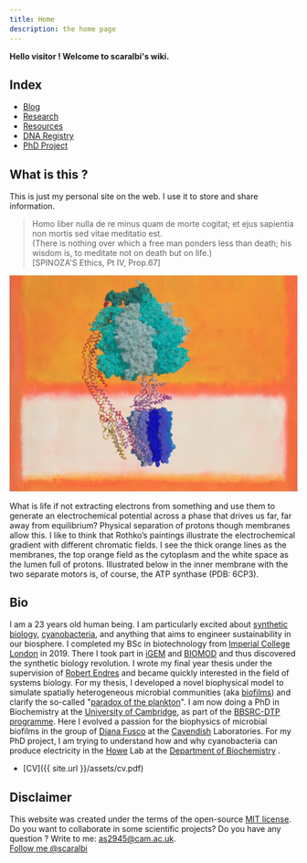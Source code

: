 ```yaml
---
title: Home
description: the home page
---
```


**Hello visitor ! Welcome to scaralbi's wiki.**

## Index
* [Blog](blog.md)
* [Research](research.md)  
* [Resources](resources.md)
* [DNA Registry](https://cakelabdna.github.io)
* [PhD Project](indexPhD.html)


## What is this ?
This is just my personal site on the web.
I use it to store and share information.

> Homo liber nulla de re minus quam de morte
cogitat; et ejus sapientia non mortis sed vitae
meditatio est.  
(There is nothing over which a free man ponders
less than death; his wisdom is, to meditate not on
death but on life.)  
[SPINOZA'S Ethics, Pt IV, Prop.67]

![WhatisLife](assets/figs/atpase.jpg)

What is life if not extracting electrons from something and use them to generate an electrochemical potential across a phase that drives us far, far away from equilibrium? Physical separation of protons though membranes allow this. I like to think that Rothko’s paintings illustrate the electrochemical gradient with different chromatic fields. I see the thick orange lines as the membranes, the top orange field as the cytoplasm and the white space as the lumen full of protons. Illustrated below in the inner membrane with the two separate motors is, of course, the ATP synthase (PDB: 6CP3).



## Bio
I am a 23 years old human being. I am particularly excited about [synthetic biology](https://en.wikipedia.org/wiki/Synthetic_biology), [cyanobacteria](https://en.wikipedia.org/wiki/Cyanobacteria), and anything that aims to engineer sustainability in our biosphere.
I completed my BSc in biotechnology from [Imperial College London](https://www.imperial.ac.uk/) in 2019. There I took part in [iGEM](https://2018.igem.org/Team:Imperial_College/Team) and [BIOMOD](https://nanodips.github.io/website/AboutUs/#Albi) and thus discovered the synthetic biology revolution. I wrote my final year thesis under the supervision of [Robert Endres](https://www.imperial.ac.uk/people/r.endres) and became quickly interested in the field of systems biology. For my thesis, I developed a novel biophysical model to simulate spatially heterogeneous microbial communities (aka [biofilms](https://en.wikipedia.org/wiki/Biofilm)) and clarify the so-called "[paradox of the plankton](http://cmore.soest.hawaii.edu/summercourse/2007/documents/paradox_of_the_plankton.pdf)". I am now doing a PhD in Biochemistry  at the [University of Cambridge](https://www.cam.ac.uk/), as part of the [BBSRC-DTP programme](https://bbsrcdtp.lifesci.cam.ac.uk/). Here I evolved a passion for the biophysics of microbial biofilms in the group of [Diana Fusco](https://dianafusco.wixsite.com/fuscolab/people) at the [Cavendish](https://en.wikipedia.org/wiki/Cavendish_Laboratory) Laboratories. For my PhD project, I am trying to understand how and why cyanobacteria can produce electricity in the [Howe](https://www.bioc.cam.ac.uk/howe) Lab at the [Department of Biochemistry](https://www.bioc.cam.ac.uk/) .

* [CV]({{ site.url }}/assets/cv.pdf)


## Disclaimer
This website was created under the terms of the open-source [MIT license](https://opensource.org/licenses/MIT).
Do you want to collaborate in some scientific projects?
Do you have any question ?
Write to me:  [as2945@cam.ac.uk](as2945@cam.ac.uk).  
<a class="twitter-follow-button"
  href="https://twitter.com/scaralbi">
Follow me @scaralbi</a>
